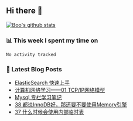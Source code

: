 ## Hi there 👋

[![Boo's github stats](https://github-readme-stats.vercel.app/api?username=0xAiKang)](https://github.com/anuraghazra/github-readme-stats)

<!-- [![Most Used Langs](https://github-readme-stats.vercel.app/api/top-langs/?username=0xAiKang)](https://github.com/anuraghazra/github-readme-stats) -->

### 📊 This week I spent my time on
<!--START_SECTION:waka-->

```text
No activity tracked
```

<!--END_SECTION:waka-->

### 📕 Latest Blog Posts
<!-- BLOG-POST-LIST:START -->
- [ElasticSearch 快速上手](https://www.0x2beace.com/elasticsearch-quick-start/)
- [计算机网络学习——01 TCP/IP网络模型](https://www.0x2beace.com/computer-network-learning-01-tcp-ip-network-model/)
- [Mysql 专栏学习笔记](https://www.0x2beace.com/mysql-column-study-notes/)
- [38 都说InnoDB好，那还要不要使用Memory引擎](https://www.0x2beace.com/it-is-said-that-innodb-is-good-so-do-you-want-to-use-the-memory-engine/)
- [37 什么时候会使用内部临时表](https://www.0x2beace.com/when-to-use-internal-temporary-tables/)
<!-- BLOG-POST-LIST:END -->

